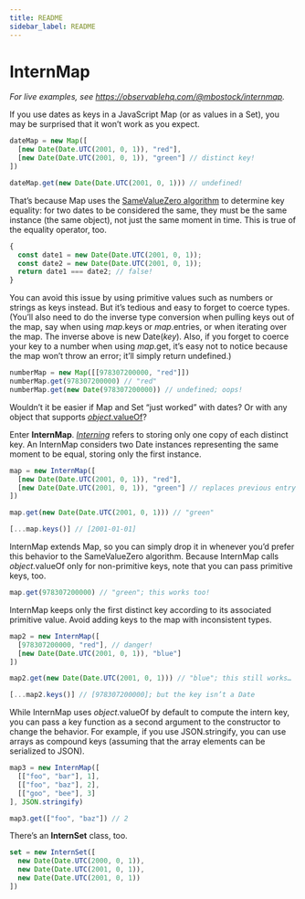 ```yaml
---
title: README
sidebar_label: README
---
```

# InternMap

*For live examples, see https://observablehq.com/@mbostock/internmap.*

If you use dates as keys in a JavaScript Map (or as values in a Set), you may be surprised that it won’t work as you expect.

```js
dateMap = new Map([
  [new Date(Date.UTC(2001, 0, 1)), "red"],
  [new Date(Date.UTC(2001, 0, 1)), "green"] // distinct key!
])
```
```js
dateMap.get(new Date(Date.UTC(2001, 0, 1))) // undefined!
```

That’s because Map uses the [SameValueZero algorithm](https://developer.mozilla.org/en-US/docs/Web/JavaScript/Equality_comparisons_and_sameness) to determine key equality: for two dates to be considered the same, they must be the same instance (the same object), not just the same moment in time. This is true of the equality operator, too.

```js
{
  const date1 = new Date(Date.UTC(2001, 0, 1));
  const date2 = new Date(Date.UTC(2001, 0, 1));
  return date1 === date2; // false!
}
```

You can avoid this issue by using primitive values such as numbers or strings as keys instead. But it’s tedious and easy to forget to coerce types. (You’ll also need to do the inverse type conversion when pulling keys out of the map, say when using *map*.keys or *map*.entries, or when iterating over the map. The inverse above is new Date(*key*). Also, if you forget to coerce your key to a number when using *map*.get, it’s easy not to notice because the map won’t throw an error; it’ll simply return undefined.)

```js
numberMap = new Map([[978307200000, "red"]])
numberMap.get(978307200000) // "red"
numberMap.get(new Date(978307200000)) // undefined; oops!
```

Wouldn’t it be easier if Map and Set “just worked” with dates? Or with any object that supports [*object*.valueOf](https://developer.mozilla.org/en-US/docs/Web/JavaScript/Reference/Global_Objects/Object/valueOf)?

Enter **InternMap**. [*Interning*](https://en.wikipedia.org/wiki/String_interning) refers to storing only one copy of each distinct key. An InternMap considers two Date instances representing the same moment to be equal, storing only the first instance.

```js
map = new InternMap([
  [new Date(Date.UTC(2001, 0, 1)), "red"],
  [new Date(Date.UTC(2001, 0, 1)), "green"] // replaces previous entry
])
```
```js
map.get(new Date(Date.UTC(2001, 0, 1))) // "green"
```
```js
[...map.keys()] // [2001-01-01]
```

InternMap extends Map, so you can simply drop it in whenever you’d prefer this behavior to the SameValueZero algorithm. Because InternMap calls *object*.valueOf only for non-primitive keys, note that you can pass primitive keys, too.

```js
map.get(978307200000) // "green"; this works too!
```

InternMap keeps only the first distinct key according to its associated primitive value. Avoid adding keys to the map with inconsistent types.

```js
map2 = new InternMap([
  [978307200000, "red"], // danger!
  [new Date(Date.UTC(2001, 0, 1)), "blue"]
])
```
```js
map2.get(new Date(Date.UTC(2001, 0, 1))) // "blue"; this still works…
```
```js
[...map2.keys()] // [978307200000]; but the key isn’t a Date
```

While InternMap uses *object*.valueOf by default to compute the intern key, you can pass a key function as a second argument to the constructor to change the behavior. For example, if you use JSON.stringify, you can use arrays as compound keys (assuming that the array elements can be serialized to JSON).

```js
map3 = new InternMap([
  [["foo", "bar"], 1],
  [["foo", "baz"], 2],
  [["goo", "bee"], 3]
], JSON.stringify)
```
```js
map3.get(["foo", "baz"]) // 2
```

There’s an **InternSet** class, too.

```js
set = new InternSet([
  new Date(Date.UTC(2000, 0, 1)),
  new Date(Date.UTC(2001, 0, 1)),
  new Date(Date.UTC(2001, 0, 1))
])
```


